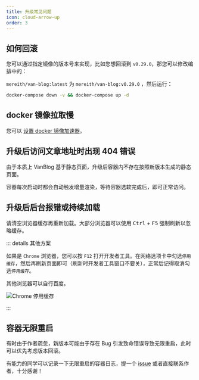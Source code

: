 ```yaml
---
title: 升级常见问题
icon: cloud-arrow-up
order: 3
---
```


## 如何回滚

您可以通过指定镜像的版本号来实现，比如您想回滚到 `v0.29.0`，那您可以修改编排中的：

`mereith/van-blog:latest` 为 `mereith/van-blog:v0.29.0` ，然后运行：

```bash
docker-compose down -v && docker-compose up -d
```

## docker 镜像拉取慢

您可以 [设置 docker 镜像加速器](https://www.runoob.com/docker/docker-mirror-acceleration.html)。

## 升级后访问文章地址时出现 404 错误

由于本质上 VanBlog 基于静态页面，升级后容器内不存在按照新版本生成的静态页面。

容器每次启动时都会自动触发增量渲染，等待容器选软完成后，即可正常访问。

## 升级后后台报错或持续加载

请清空浏览器缓存再重新加载。大部分浏览器可以使用 <kbd>Ctrl</kbd> + <kbd>F5</kbd> 强制刷新以忽略缓存。

::: details 其他方案

如果是 `Chrome` 浏览器，您可以按 `F12` 打开开发者工具。在网络选项卡中勾选`停用缓存`，然后再刷新页面即可（刷新时开发者工具窗口不要关），正常后记得取消勾选`停用缓存`。

其他浏览器可以自行百度。

![Chrome 停用缓存](https://www.mereith.com/static/img/5efb32214a31c1003df5eeba217a5586.clipboard-2022-09-03.png)

:::

## 容器无限重启

有时由于作者疏忽，新版本可能由于存在 Bug 引发致命错误导致无限重启，此时可以优先考虑版本回滚。

有能力的同学可以记录一下无限重启的容器日志，提一个 [issue](https://github.com/Mereithhh/van-blog/issues/new/choose) 或者直接联系作者，十分感谢！
